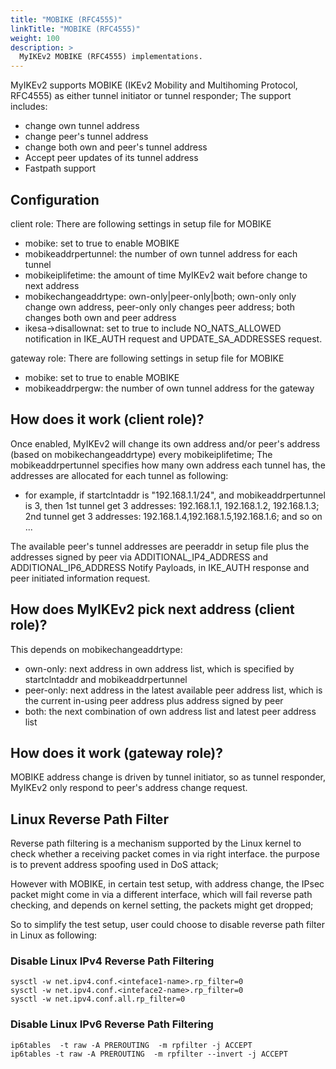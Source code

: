 ```yaml
---
title: "MOBIKE (RFC4555)"
linkTitle: "MOBIKE (RFC4555)"
weight: 100
description: >
  MyIKEv2 MOBIKE (RFC4555) implementations.
--- 
```


MyIKEv2 supports MOBIKE (IKEv2 Mobility and Multihoming Protocol, RFC4555) as either tunnel initiator or tunnel responder;
The support includes:

* change own tunnel address
* change peer's tunnel address
* change both own and peer's tunnel address
* Accept peer updates of its tunnel address
* Fastpath support

## Configuration 

client role:
There are following settings in setup file for MOBIKE

* mobike: set to true to enable MOBIKE
* mobikeaddrpertunnel: the number of own tunnel address for each tunnel
* mobikeiplifetime: the amount of time MyIKEv2 wait before change to next address
* mobikechangeaddrtype: own-only|peer-only|both; own-only only change own address, peer-only only changes peer address; both changes both own and peer address
* ikesa->disallownat: set to true to include NO_NATS_ALLOWED notification in IKE_AUTH request and UPDATE_SA_ADDRESSES request.

gateway role:
There are following settings in setup file for MOBIKE

* mobike: set to true to enable MOBIKE
* mobikeaddrpergw: the number of own tunnel address for the gateway


## How does it work (client role)?
Once enabled, MyIKEv2 will change its own address and/or peer's address (based on mobikechangeaddrtype) every mobikeiplifetime; 
The mobikeaddrpertunnel specifies how many own address each tunnel has, the addresses are allocated for each tunnel as following:

* for example, if startclntaddr is "192.168.1.1/24", and mobikeaddrpertunnel is 3, then 1st tunnel get 3 addresses: 192.168.1.1, 192.168.1.2, 192.168.1.3; 2nd tunnel get 3 addresses: 192.168.1.4,192.168.1.5,192.168.1.6; and so on ...

The available peer's tunnel addresses are peeraddr in setup file plus the addresses signed by peer via ADDITIONAL_IP4_ADDRESS and ADDITIONAL_IP6_ADDRESS Notify Payloads, in IKE_AUTH response and peer initiated information request.



## How does MyIKEv2 pick next address (client role)?
This depends on mobikechangeaddrtype:

* own-only: next address in own address list, which is specified by startclntaddr and mobikeaddrpertunnel
* peer-only: next address in the latest available peer address list, which is the current in-using peer address plus address signed by peer 
* both: the next combination of own address list and latest peer address list


## How does it work (gateway role)?
MOBIKE address change is driven by tunnel initiator, so as tunnel responder, MyIKEv2 only respond to peer's address change request.


## Linux Reverse Path Filter 
Reverse path filtering is a mechanism supported by the Linux kernel to check whether a receiving packet comes in via right interface. the purpose is to prevent address spoofing used in DoS attack;

However with MOBIKE, in certain test setup, with address change, the IPsec packet might come in via a different interface, which will fail reverse path checking, and depends on kernel setting, the packets might get dropped;

So to simplify the test setup, user could choose to disable reverse path filter in Linux as following:

### Disable Linux IPv4 Reverse Path Filtering
```
sysctl -w net.ipv4.conf.<inteface1-name>.rp_filter=0
sysctl -w net.ipv4.conf.<inteface2-name>.rp_filter=0
sysctl -w net.ipv4.conf.all.rp_filter=0
```

### Disable Linux IPv6 Reverse Path Filtering

```
ip6tables  -t raw -A PREROUTING  -m rpfilter -j ACCEPT
ip6tables -t raw -A PREROUTING  -m rpfilter --invert -j ACCEPT
```